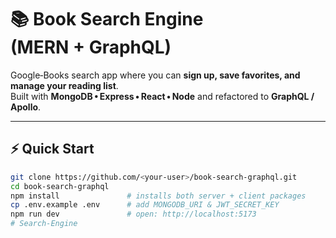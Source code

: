 # 📚  Book Search Engine (MERN + GraphQL)

Google‑Books search app where you can **sign up, save favorites, and manage your reading list**.  
Built with **MongoDB • Express • React • Node** and refactored to **GraphQL / Apollo**.

---

## ⚡ Quick Start

```bash
git clone https://github.com/<your‑user>/book-search-graphql.git
cd book-search-graphql
npm install               # installs both server + client packages
cp .env.example .env      # add MONGODB_URI & JWT_SECRET_KEY
npm run dev               # open: http://localhost:5173
# Search-Engine
